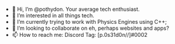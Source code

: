 - 👋 Hi, I’m @pothydon. Your average tech enthusiast. 
- 👀 I’m interested in all things tech.
- 🌱 I’m currently trying to work with Physics Engines using C++;
- 💞️ I’m looking to collaborate on eh, perhaps websites and apps?
- 📫 How to reach me: Discord Tag: [p.0s31d0n//]#0002

<!---
pothydon/pothydon is a ✨ special ✨ repository because its `README.md` (this file) appears on your GitHub profile.
You can click the Preview link to take a look at your changes.
--->
